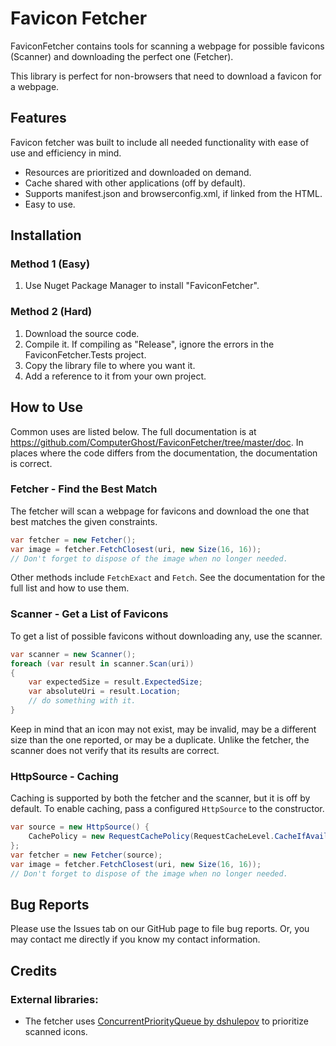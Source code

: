 # Favicon Fetcher

FaviconFetcher contains tools for scanning a webpage for possible favicons (Scanner) and downloading the perfect one (Fetcher).

This library is perfect for non-browsers that need to download a favicon for a webpage.


## Features

Favicon fetcher was built to include all needed functionality with ease of use and efficiency in mind.

 * Resources are prioritized and downloaded on demand.
 * Cache shared with other applications (off by default).
 * Supports manifest.json and browserconfig.xml, if linked from the HTML.
 * Easy to use.


## Installation

### Method 1 (Easy)

   1. Use Nuget Package Manager to install "FaviconFetcher".

### Method 2 (Hard)

   1. Download the source code.
   2. Compile it.  If compiling as "Release", ignore the errors in the FaviconFetcher.Tests project.
   3. Copy the library file to where you want it.
   4. Add a reference to it from your own project.


## How to Use

Common uses are listed below.  The full documentation is at <https://github.com/ComputerGhost/FaviconFetcher/tree/master/doc>.  In places where the code differs from the documentation, the documentation is correct.


### Fetcher - Find the Best Match

The fetcher will scan a webpage for favicons and download the one that best matches the given constraints.

```csharp
var fetcher = new Fetcher();
var image = fetcher.FetchClosest(uri, new Size(16, 16));
// Don't forget to dispose of the image when no longer needed.
```

Other methods include `FetchExact` and `Fetch`.  See the documentation for the full list and how to use them.


### Scanner - Get a List of Favicons

To get a list of possible favicons without downloading any, use the scanner.

```csharp
var scanner = new Scanner();
foreach (var result in scanner.Scan(uri))
{
    var expectedSize = result.ExpectedSize;
    var absoluteUri = result.Location;
    // do something with it.
}
```

Keep in mind that an icon may not exist, may be invalid, may be a different size than the one reported, or may be a duplicate.  Unlike the fetcher, the scanner does not verify that its results are correct.


### HttpSource - Caching

Caching is supported by both the fetcher and the scanner, but it is off by default.  To enable caching, pass a configured `HttpSource` to the constructor.

```csharp
var source = new HttpSource() {
    CachePolicy = new RequestCachePolicy(RequestCacheLevel.CacheIfAvailable)
};
var fetcher = new Fetcher(source);
var image = fetcher.FetchClosest(uri, new Size(16, 16));
// Don't forget to dispose of the image when no longer needed.
```


## Bug Reports

Please use the Issues tab on our GitHub page to file bug reports. Or, you may contact me directly if you know my contact information.


## Credits

### External libraries:
 * The fetcher uses [ConcurrentPriorityQueue by dshulepov](https://github.com/dshulepov/ConcurrentPriorityQueue) to prioritize scanned icons.

